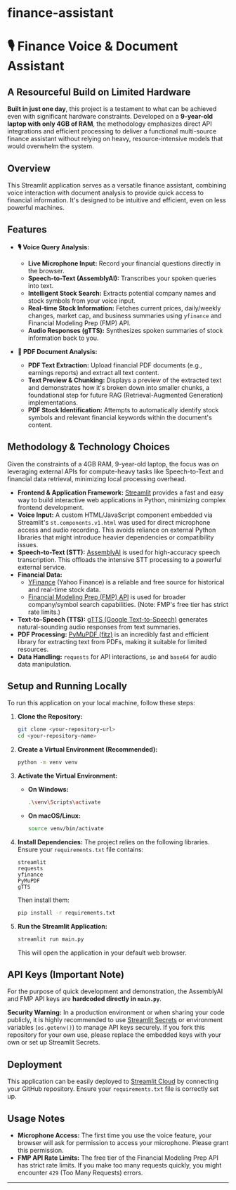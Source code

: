 # finance-assistant
# 🎙️ Finance Voice & Document Assistant

## A Resourceful Build on Limited Hardware

**Built in just one day**, this project is a testament to what can be achieved even with significant hardware constraints. Developed on a **9-year-old laptop with only 4GB of RAM**, the methodology emphasizes direct API integrations and efficient processing to deliver a functional multi-source finance assistant without relying on heavy, resource-intensive models that would overwhelm the system.

## Overview

This Streamlit application serves as a versatile finance assistant, combining voice interaction with document analysis to provide quick access to financial information. It's designed to be intuitive and efficient, even on less powerful machines.

## Features

* **🎙️ Voice Query Analysis:**
    * **Live Microphone Input:** Record your financial questions directly in the browser.
    * **Speech-to-Text (AssemblyAI):** Transcribes your spoken queries into text.
    * **Intelligent Stock Search:** Extracts potential company names and stock symbols from your voice input.
    * **Real-time Stock Information:** Fetches current prices, daily/weekly changes, market cap, and business summaries using `yfinance` and Financial Modeling Prep (FMP) API.
    * **Audio Responses (gTTS):** Synthesizes spoken summaries of stock information back to you.

* **📄 PDF Document Analysis:**
    * **PDF Text Extraction:** Upload financial PDF documents (e.g., earnings reports) and extract all text content.
    * **Text Preview & Chunking:** Displays a preview of the extracted text and demonstrates how it's broken down into smaller chunks, a foundational step for future RAG (Retrieval-Augmented Generation) implementations.
    * **PDF Stock Identification:** Attempts to automatically identify stock symbols and relevant financial keywords within the document's content.

## Methodology & Technology Choices

Given the constraints of a 4GB RAM, 9-year-old laptop, the focus was on leveraging external APIs for compute-heavy tasks like Speech-to-Text and financial data retrieval, minimizing local processing overhead.

* **Frontend & Application Framework:** [Streamlit](https://streamlit.io/) provides a fast and easy way to build interactive web applications in Python, minimizing complex frontend development.
* **Voice Input:** A custom HTML/JavaScript component embedded via Streamlit's `st.components.v1.html` was used for direct microphone access and audio recording. This avoids reliance on external Python libraries that might introduce heavier dependencies or compatibility issues.
* **Speech-to-Text (STT):** [AssemblyAI](https://www.assemblyai.com/) is used for high-accuracy speech transcription. This offloads the intensive STT processing to a powerful external service.
* **Financial Data:**
    * [YFinance](https://pypi.org/project/yfinance/) (Yahoo Finance) is a reliable and free source for historical and real-time stock data.
    * [Financial Modeling Prep (FMP) API](https://financialmodelingprep.com/) is used for broader company/symbol search capabilities. (Note: FMP's free tier has strict rate limits.)
* **Text-to-Speech (TTS):** [gTTS (Google Text-to-Speech)](https://pypi.org/project/gTTS/) generates natural-sounding audio responses from text summaries.
* **PDF Processing:** [PyMuPDF (fitz)](https://pypi.org/project/PyMuPDF/) is an incredibly fast and efficient library for extracting text from PDFs, making it suitable for limited resources.
* **Data Handling:** `requests` for API interactions, `io` and `base64` for audio data manipulation.

## Setup and Running Locally

To run this application on your local machine, follow these steps:

1.  **Clone the Repository:**
    ```bash
    git clone <your-repository-url>
    cd <your-repository-name>
    ```

2.  **Create a Virtual Environment (Recommended):**
    ```bash
    python -m venv venv
    ```

3.  **Activate the Virtual Environment:**
    * **On Windows:**
        ```bash
        .\venv\Scripts\activate
        ```
    * **On macOS/Linux:**
        ```bash
        source venv/bin/activate
        ```

4.  **Install Dependencies:**
    The project relies on the following libraries. Ensure your `requirements.txt` file contains:
    ```
    streamlit
    requests
    yfinance
    PyMuPDF
    gTTS
    ```
    Then install them:
    ```bash
    pip install -r requirements.txt
    ```

5.  **Run the Streamlit Application:**
    ```bash
    streamlit run main.py
    ```
    This will open the application in your default web browser.

## API Keys (Important Note)

For the purpose of quick development and demonstration, the AssemblyAI and FMP API keys are **hardcoded directly in `main.py`**.

**Security Warning:** In a production environment or when sharing your code publicly, it is highly recommended to use [Streamlit Secrets](https://docs.streamlit.io/deploy/streamlit-cloud/configure-your-app/secrets) or environment variables (`os.getenv()`) to manage API keys securely. If you fork this repository for your own use, please replace the embedded keys with your own or set up Streamlit Secrets.

## Deployment

This application can be easily deployed to [Streamlit Cloud](https://streamlit.io/cloud) by connecting your GitHub repository. Ensure your `requirements.txt` file is correctly set up.

## Usage Notes

* **Microphone Access:** The first time you use the voice feature, your browser will ask for permission to access your microphone. Please grant this permission.
* **FMP API Rate Limits:** The free tier of the Financial Modeling Prep API has strict rate limits. If you make too many requests quickly, you might encounter `429` (Too Many Requests) errors.

---
